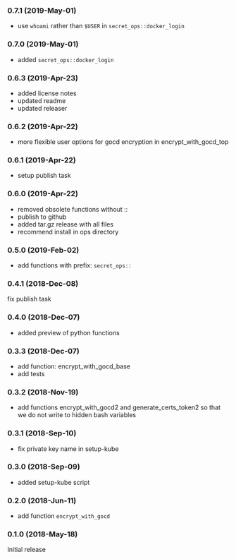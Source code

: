 ### 0.7.1 (2019-May-01)
 * use `whoami` rather than `$USER` in `secret_ops::docker_login`

### 0.7.0 (2019-May-01)
* added `secret_ops::docker_login`

### 0.6.3 (2019-Apr-23)

 * added license notes
 * updated readme
 * updated releaser

### 0.6.2 (2019-Apr-22)

 * more flexible user options for gocd encryption in encrypt_with_gocd_top

### 0.6.1 (2019-Apr-22)

 * setup publish task

### 0.6.0 (2019-Apr-22)

* removed obsolete functions without ::
* publish to github
* added tar.gz release with all files
* recommend install in ops directory

### 0.5.0 (2019-Feb-02)

* add functions with prefix: `secret_ops::`

### 0.4.1 (2018-Dec-08)

 fix publish task

### 0.4.0 (2018-Dec-07)

 * added preview of python functions

### 0.3.3 (2018-Dec-07)

* add function: encrypt_with_gocd_base
* add tests

### 0.3.2 (2018-Nov-19)

* add functions encrypt_with_gocd2 and generate_certs_token2
 so that we do not write to hidden bash variables

### 0.3.1 (2018-Sep-10)

 * fix private key name in setup-kube

### 0.3.0 (2018-Sep-09)

 * added setup-kube script

### 0.2.0 (2018-Jun-11)

* add function `encrypt_with_gocd`

### 0.1.0 (2018-May-18)

Initial release
